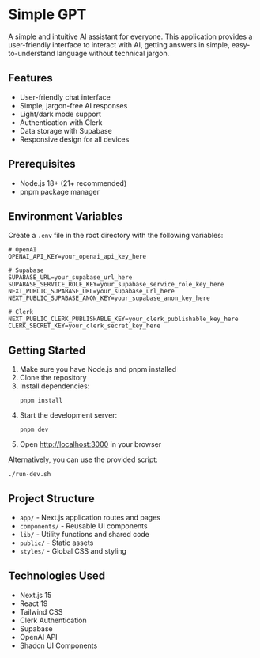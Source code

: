 # Simple GPT

A simple and intuitive AI assistant for everyone. This application provides a user-friendly interface to interact with AI, getting answers in simple, easy-to-understand language without technical jargon.

## Features

- User-friendly chat interface
- Simple, jargon-free AI responses
- Light/dark mode support
- Authentication with Clerk
- Data storage with Supabase
- Responsive design for all devices

## Prerequisites

- Node.js 18+ (21+ recommended)
- pnpm package manager

## Environment Variables

Create a `.env` file in the root directory with the following variables:

```
# OpenAI
OPENAI_API_KEY=your_openai_api_key_here

# Supabase
SUPABASE_URL=your_supabase_url_here
SUPABASE_SERVICE_ROLE_KEY=your_supabase_service_role_key_here
NEXT_PUBLIC_SUPABASE_URL=your_supabase_url_here
NEXT_PUBLIC_SUPABASE_ANON_KEY=your_supabase_anon_key_here

# Clerk
NEXT_PUBLIC_CLERK_PUBLISHABLE_KEY=your_clerk_publishable_key_here
CLERK_SECRET_KEY=your_clerk_secret_key_here
```

## Getting Started

1. Make sure you have Node.js and pnpm installed
2. Clone the repository
3. Install dependencies:
   ```
   pnpm install
   ```
4. Start the development server:
   ```
   pnpm dev
   ```
5. Open [http://localhost:3000](http://localhost:3000) in your browser

Alternatively, you can use the provided script:
```
./run-dev.sh
```

## Project Structure

- `app/` - Next.js application routes and pages
- `components/` - Reusable UI components
- `lib/` - Utility functions and shared code
- `public/` - Static assets
- `styles/` - Global CSS and styling

## Technologies Used

- Next.js 15
- React 19
- Tailwind CSS
- Clerk Authentication
- Supabase
- OpenAI API
- Shadcn UI Components
